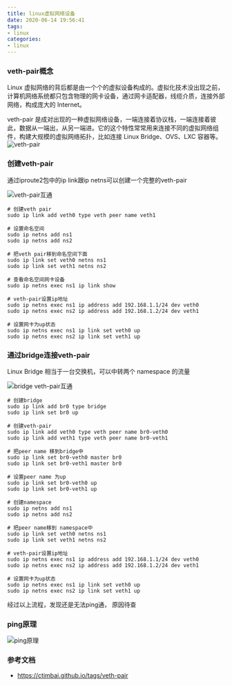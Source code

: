 ```yaml
---
title: linux虚拟网络设备
date: 2020-06-14 19:56:41
tags:
- linux
categories:
- linux
---
```


### veth-pair概念

Linux 虚拟网络的背后都是由一个个的虚拟设备构成的。虚拟化技术没出现之前，计算机网络系统都只包含物理的网卡设备，通过网卡适配器，线缆介质，连接外部网络，构成庞大的 Internet。

veth-pair 是成对出现的一种虚拟网络设备，一端连接着协议栈，一端连接着彼此，数据从一端出，从另一端进。它的这个特性常常用来连接不同的虚拟网络组件，构建大规模的虚拟网络拓扑，比如连接 Linux Bridge、OVS、LXC 容器等。
![veth-pair](https://ctimbai.github.io/images/net/virtual-devices-all-4.png)

### 创建veth-pair

通过iproute2包中的ip link跟ip netns可以创建一个完整的veth-pair

![veth-pair互通](https://ctimbai.github.io/images/virt/linuxswitch-veth.png)

```
# 创建veth pair
sudo ip link add veth0 type veth peer name veth1

# 设置命名空间
sudo ip netns add ns1
sudo ip netns add ns2

# 把veth pair移到命名空间下面
sudo ip link set veth0 netns ns1
sudo ip link set veth1 netns ns2

# 查看命名空间网卡设备
sudo ip netns exec ns1 ip link show

# veth-pair设置ip地址
sudo ip netns exec ns1 ip address add 192.168.1.1/24 dev veth0
sudo ip netns exec ns2 ip address add 192.168.1.2/24 dev veth1

# 设置网卡为up状态
sudo ip netns exec ns1 ip link set veth0 up
sudo ip netns exec ns2 ip link set veth1 up
```

### 通过bridge连接veth-pair

Linux Bridge 相当于一台交换机，可以中转两个 namespace 的流量

![bridge veth-pair互通](https://ctimbai.github.io/images/virt/linuxswitch-ovs-veth.png)

```
# 创建bridge
sudo ip link add br0 type bridge
sudo ip link set br0 up

# 创建veth-pair
sudo ip link add veth0 type veth peer name br0-veth0
sudo ip link add veth1 type veth peer name br0-veth1

# 把peer name 移到bridge中
sudo ip link set br0-veth0 master br0
sudo ip link set br0-veth1 master br0

# 设置peer name 为up
sudo ip link set br0-veth0 up
sudo ip link set br0-veth1 up

# 创建namespace
sudo ip netns add ns1
sudo ip netns add ns2

# 把peer name移到 namespace中
sudo ip link set veth0 netns ns1
sudo ip link set veth1 netns ns2

# veth-pair设置ip地址
sudo ip netns exec ns1 ip address add 192.168.1.1/24 dev veth0
sudo ip netns exec ns2 ip address add 192.168.1.2/24 dev veth1

# 设置网卡为up状态
sudo ip netns exec ns1 ip link set veth0 up
sudo ip netns exec ns2 ip link set veth1 up
```

经过以上流程，发现还是无法ping通， 原因待查

### ping原理

![ping原理](https://ctimbai.github.io/images/virt/pingveth.jpeg)

### 参考文档
- https://ctimbai.github.io/tags/veth-pair
